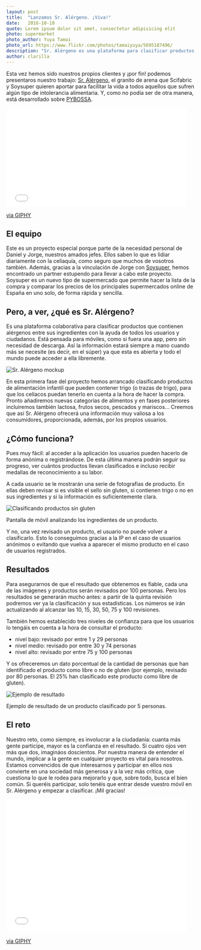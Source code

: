 ```yaml
---
layout: post
title:  "Lanzamos Sr. Alérgeno. ¡Viva!"
date:   2016-10-10 
quote: Lorem ipsum dolor sit amet, consectetur adipisicing elit
photo: supermarket
photo_author: Yuya Tamai
photo_url: https://www.flickr.com/photos/tamaiyuya/5695187496/
description: "Sr. Alérgeno es una plataforma para clasificar productos que contienen alérgenos en sus ingredientes."
author: clarilla 
---
```

Esta vez hemos sido nuestros propios clientes y ¡por fin! podemos presentaros nuestro trabajo: [Sr. Alérgeno](http://sralergeno.pybossa.com), el granito de arena que Scifabric y Soysuper quieren aportar para facilitar la vida a todos aquellos que sufren algún tipo de intolerancia alimentaria. Y, como no podía ser de otra manera, está desarrollado sobre [PYBOSSA](http://pybossa.com).

<div class="embed-responsive embed-responsive-16by9">
<iframe src="//giphy.com/embed/l41YfdYdptDB9RHIA" width="480" height="264" frameBorder="0" class="giphy-embed" allowFullScreen></iframe><p><a href="https://giphy.com/gifs/ava-duvernay-blackgirlmagic-black-girl-magic-l41YfdYdptDB9RHIA">via GIPHY</a></p>
</div>


## El equipo
Este es un proyecto especial porque parte de la necesidad personal de Daniel y Jorge, nuestros amados jefes. Ellos saben lo que es lidiar diariamente con la celiaquía, como seguro que muchos de vosotros también.  Además, gracias a la vinculación de Jorge con [Soysuper](https://soysuper.com), hemos encontrado un partner estupendo para llevar a cabo este proyecto.  Soysuper es un nuevo tipo de supermercado que permite hacer la lista de la compra y comparar los precios de los principales supermercados online de España en uno solo, de forma rápida y sencilla.


## Pero, a ver, ¿qué es Sr. Alérgeno?
Es una plataforma colaborativa para clasificar productos que contienen alérgenos entre sus ingredientes con la ayuda de todos los usuarios y ciudadanos. Está pensada para móviles, como si fuera una app, pero sin necesidad de descarga. Así la información estará siempre a mano cuando más se necesite (es decir, en el súper) ya que esta es abierta y todo el mundo puede acceder a ella libremente.

![Sr. Alérgeno mockup](/assets/img/blog/sralergenomockup.jpg)

En esta primera fase del proyecto hemos arrancado clasificando productos de alimentación infantil que pueden contener trigo (o trazas de trigo), para que los celíacos puedan tenerlo en cuenta a la hora de hacer la compra. Pronto añadiremos nuevas categorías de alimentos y en fases posteriores incluiremos también lactosa, frutos secos, pescados y mariscos... 
Creemos que así Sr. Alérgeno ofrecerá una información muy valiosa a los consumidores, proporcionada, además, por los propios usuarios. 

## ¿Cómo funciona?
Pues muy fácil: al acceder a la aplicación los usuarios pueden hacerlo de forma anónima o registrándose. De esta última manera podrán seguir su progreso, ver cuántos productos llevan clasificados e incluso recibir medallas de reconocimiento a su labor. 

A cada usuario se le mostrarán una serie de fotografías de producto. En ellas deben revisar si es visible el sello sin gluten, si contienen trigo o no en sus ingredientes y si la información es suficientemente clara. 

![Clasificando productos sin gluten](/assets/img/blog/sralergenoscreenshot.jpg)
<p class="post-caption">Pantalla de móvil analizando los ingredientes de un producto.</p>

Y no, una vez revisado un producto, el usuario no puede volver a clasificarlo. Esto lo conseguimos gracias a la IP en el caso de usuarios anónimos o evitando que vuelva a aparecer el mismo producto en el caso de usuarios registrados.


## Resultados
Para asegurarnos de que el resultado que obtenemos es fiable, cada una de las imágenes y productos serán revisados por 100 personas. Pero los resultados se generarán mucho antes: a partir de la quinta revisión podremos ver ya la clasificación y sus estadísticas. Los números se irán actualizando al alcanzar las 10, 15, 30, 50, 75 y 100 revisiones.

También hemos establecido tres niveles de confianza para que los usuarios lo tengáis en cuenta a la hora de consultar el producto: 

* nivel bajo: revisado por entre 1 y 29 personas
* nivel medio: revisado por entre 30 y 74 personas
* nivel alto: revisado por entre 75 y 100 personas

Y os ofreceremos un dato porcentual de la cantidad de personas que han identificado el producto como libre o no de gluten (por ejemplo, revisado por 80 personas. El 25% han clasificado este producto como libre de gluten).


![Ejemplo de resultado](/assets/img/blog/sralergenoresults.png)
<p class="post-caption">Ejemplo de resultado de un producto clasificado por 5 personas.</p>

## El reto
Nuestro reto, como siempre, es involucrar a la ciudadanía: cuanta más gente participe, mayor es la confianza en el resultado. Si cuatro ojos ven más que dos, imagináos doscientos. 
Por nuestra manera de entender el mundo, implicar a la gente en cualquier proyecto es vital para nosotros. Estamos convencidos de que interesarnos y participar en ellos nos convierte en una sociedad más generosa y a la vez más crítica, que cuestiona lo que le rodea para mejorarlo y que, sobre todo, busca el bien común. 
Si queréis participar, solo tenéis que entrar desde vuestro móvil en Sr. Alérgeno y empezar a clasificar. ¡Mil gracias!

<div class="embed-responsive embed-responsive-4by3">
<iframe src="//giphy.com/embed/10c9BEZyo8szo4" width="480" height="356" frameBorder="0" class="giphy-embed" allowFullScreen></iframe><p><a href="https://giphy.com/gifs/kiss-10c9BEZyo8szo4">via GIPHY</a></p>
</div>
